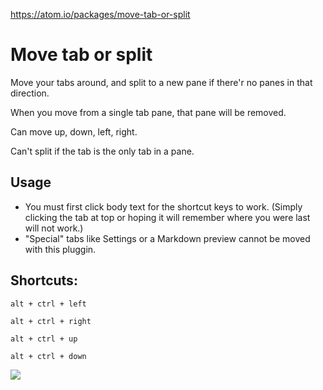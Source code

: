 https://atom.io/packages/move-tab-or-split

# Move tab or split

Move your tabs around, and split to a new pane if there'r no panes in that direction.

When you move from a single tab pane, that pane will be removed.

Can move up, down, left, right.

Can't split if the tab is the only tab in a pane.

## Usage
- You must first click body text for the shortcut keys to work. (Simply clicking the tab at top or hoping it will remember where you were last will not work.)
- "Special" tabs like Settings or a Markdown preview cannot be moved with this pluggin.

## Shortcuts:

`alt + ctrl + left`

`alt + ctrl + right`

`alt + ctrl + up`

`alt + ctrl + down`

![](https://raw.githubusercontent.com/vovanmix/atom-move-tab-or-split/master/demo.gif)
